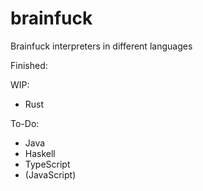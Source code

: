 # brainfuck
Brainfuck interpreters in different languages

Finished:

WIP:
- Rust

To-Do:
- Java
- Haskell
- TypeScript
- (JavaScript)
